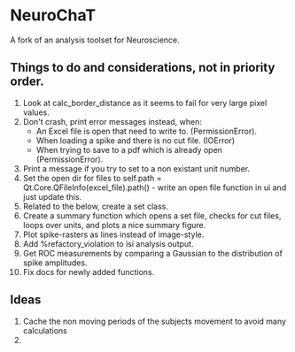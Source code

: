 # NeuroChaT
A fork of an analysis toolset for Neuroscience.

## Things to do and considerations, not in priority order.
1. Look at calc_border_distance as it seems to fail for very large pixel values.
2. Don't crash, print error messages instead, when:
    - An Excel file is open that need to write to. (PermissionError).
    - When loading a spike and there is no cut file. (IOError)
    - When trying to save to a pdf which is already open (PermissionError).
4. Print a message if you try to set to a non existant unit number.
5. Set the open dir for files to self.path = Qt.Core.QFileInfo(excel_file).path() - write an open file function in ui and just update this.
7. Related to the below, create a set class.
8. Create a summary function which opens a set file, checks for cut files, loops over units, and plots a nice summary figure.
9. Plot spike-rasters as lines instead of image-style.
10. Add %refactory_violation to isi analysis output.
11. Get ROC measurements by comparing a Gaussian to the distribution of spike amplitudes.
12. Fix docs for newly added functions.

## Ideas
1. Cache the non moving periods of the subjects movement to avoid many calculations
2. 

